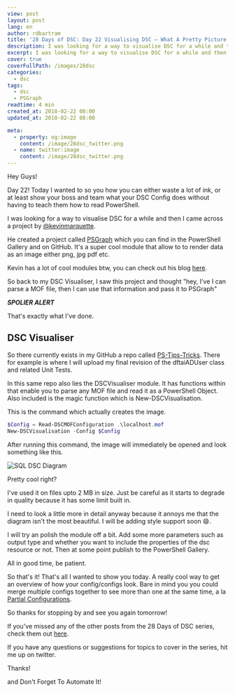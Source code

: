 ```yaml
---
view: post
layout: post
lang: en
author: rdbartram
title: '28 Days of DSC: Day 22 Visualising DSC – What A Pretty Picture'
description: I was looking for a way to visualise DSC for a while and then I came across a project by Kevin Marquette
excerpt: I was looking for a way to visualise DSC for a while and then I came across a project by Kevin Marquette
cover: true
coverFullPath: /images/28dsc
categories:
  - dsc
tags:
  - dsc
  - PSGraph
readtime: 4 min
created_at: 2018-02-22 08:00
updated_at: 2018-02-22 08:00

meta:
  - property: og:image
    content: /image/28dsc_twitter.png
  - name: twitter:image
    content: /image/28dsc_twitter.png
---
```


Hey Guys!

Day 22! Today I wanted to so you how you can either waste a lot of ink, or at least show your boss and team what your DSC Config does without having to teach them how to read PowerShell.

I was looking for a way to visualise DSC for a while and then I came across a project by [@kevinmarquette](https://twitter.com/kevinmarquette).

He created a project called [PSGraph](https://github.com/KevinMarquette/PSGraph) which you can find in the PowerShell Gallery and on GitHub. It's a super cool module that allow to to render data as an image either png, jpg pdf etc.

Kevin has a lot of cool modules btw, you can check out his blog [here](https://kevinmarquette.github.io/).

So back to my DSC Visualiser, I saw this project and thought "hey, I've I can parse a MOF file, then I can use that information and pass it to PSGraph"

**_SPOLIER ALERT_**

That's exactly what I've done.

## DSC Visualiser

So there currently exists in my GitHub a repo called [PS-Tips-Tricks](https://github.com/rdbartram/PS-Tips-Tricks). There for example is where I will upload my final revision of the dftaiADUser class and related Unit Tests.

In this same repo also lies the DSCVisualiser module. It has functions within that enable you to parse any MOF file and read it as a PowerShell Object. Also included is the magic function which is New-DSCVisualisation.

This is the command which actually creates the image.

```powershell
$Config = Read-DSCMOFConfiguration .\localhost.mof
New-DSCVisualisation -Config $Config
```

After running this command, the image will immediately be opened and look something like this.

![SQL DSC Diagram](./images/SQLDSCDiagram.png)

Pretty cool right?

I've used it on files upto 2 MB in size. Just be careful as it starts to degrade in quality because it has some limit built in.

I need to look a little more in detail anyway because it annoys me that the diagram isn't the most beautiful. I will be adding style support soon 😄.

I will try an polish the module off a bit. Add some more parameters such as output type and whether you want to include the properties of the dsc resource or not. Then at some point publish to the PowerShell Gallery.

All in good time, be patient.

So that's it! That's all I wanted to show you today. A really cool way to get an overview of how your config/configs look. Bare in mind you you could merge multiple configs together to see more than one at the same time, a la [Partial Configurations](28-days-dsc-14).

So thanks for stopping by and see you again tomorrow!

If you've missed any of the other posts from the 28 Days of DSC series, check them out [here](/posts/?tag=dsc).

If you have any questions or suggestions for topics to cover in the series, hit me up on twitter.

Thanks!

and Don't Forget To Automate It!

